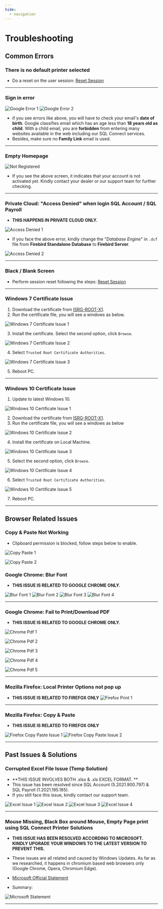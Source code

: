 ```yaml
---
hide:
  - navigation
---
```

# Troubleshooting
## Common Errors
### There is no default printer selected
- Do a reset on the user session: [Reset Session](general.md#signout)

---
### Sign in error
![Google Error 1](img/troubleshooting/google-error-1.png)
![Google Error 2](img/troubleshooting/google-error-2.png)

- if you see errors like above, you will have to check your email's **date of birth**. Google classifies email which has an age less than **18 years old as child**. With a child email, you are **forbidden** from entering many websites available in the web including our SQL Connect services. 
- Besides, make sure no **Family Link** email is used.     

---
### Empty Homepage
![Not Registered](img/troubleshooting/not-registered.png)

- If you see the above screen, it indicates that your account is not activated yet. Kindly contact your dealer or our support team for further checking. 

---
### Private Cloud: "Access Denied" when login SQL Account / SQL Payroll

- **THIS HAPPENS IN PRIVATE CLOUD ONLY.**

![Access Denied 1 ](img/troubleshooting/access-denied-1.png)

- If you face the above error, kindly change the "*Database Engine*" in `.dcf` file from **Firebird Standalone Database** to **Firebird Server**. 

![Access Denied 2 ](img/troubleshooting/access-denied-2.png)

---
### Black / Blank Screen
- Perform session reset following the steps: [Reset Session](general.md#logout)

---
### Windows 7 Certificate Issue
1. Download the certificate from [ISRG-ROOT-X1](https://x1.i.lencr.org).
2. Run the certificate file, you will see a windows as below.

![Windows 7 Certificate Issue 1](img/troubleshooting/windows-7-certificate-issue-1.png)
	
3. Install the certificate. Select the second option, click `Browse`.

![Windows 7 Certificate Issue 2](img/troubleshooting/windows-7-certificate-issue-2.png)

4. Select `Trusted Root Certificate Authorities`.

![Windows 7 Certificate Issue 3](img/troubleshooting/windows-7-certificate-issue-3.png)

5. Reboot PC.

---
### Windows 10 Certificate Issue
1. Update to latest Windows 10.

![Windows 10 Certificate Issue 1](img/troubleshooting/windows-10-certificate-issue-1.png)

2. Download the certificate from [ISRG-ROOT-X1](https://x1.i.lencr.org).
3. Run the certificate file, you will see a windows as below

![Windows 10 Certificate Issue 2](img/troubleshooting/windows-10-certificate-issue-2.png)

4. Install the certificate on Local Machine. 

![Windows 10 Certificate Issue 3](img/troubleshooting/windows-10-certificate-issue-3.png)

5. Select the second option, click `Browse`.

![Windows 10 Certificate Issue 4](img/troubleshooting/windows-10-certificate-issue-4.png)

6. Select `Trusted Root Certificate Authorities`.

![Windows 10 Certificate Issue 5](img/troubleshooting/windows-10-certificate-issue-5.png)

7. Reboot PC.

---
## Browser Related Issues
### Copy & Paste Not Working
- Clipboard permission is blocked, follow steps below to enable.

![Copy Paste 1](img/troubleshooting/copy-paste-1.png)

![Copy Paste 2](img/troubleshooting/copy-paste-2.png)

### Google Chrome: Blur Font 
- **THIS ISSUE IS RELATED TO GOOGLE CHROME ONLY.**

![Blur Font 1](img/troubleshooting/blur-font-1.png)
![Blur Font 2](img/troubleshooting/blur-font-2.png)
![Blur Font 3](img/troubleshooting/blur-font-3.png)
![Blur Font 4](img/troubleshooting/blur-font-4.png)

---
### Google Chrome: Fail to Print/Download PDF
- **THIS ISSUE IS RELATED TO GOOGLE CHROME ONLY.**

![Chrome Pdf 1](img/troubleshooting/chrome-pdf-1.png)

![Chrome Pdf 2](img/troubleshooting/chrome-pdf-2.png)

![Chrome Pdf 3](img/troubleshooting/chrome-pdf-3.png)

![Chrome Pdf 4](img/troubleshooting/chrome-pdf-4.png)

![Chrome Pdf 5](img/troubleshooting/chrome-pdf-5.png)

---
### Mozilla Firefox: Local Printer Options not pop up
- **THIS ISSUE IS RELATED TO FIREFOX ONLY**
![Firefox Print 1](img/troubleshooting/firefox-print.png)

---
### Mozilla Firefox: Copy & Paste
- **THIS ISSUE IS RELATED TO FIREFOX ONLY**

![Firefox Copy Paste Issue 1](img/troubleshooting/firefox-copy-paste-issue-1.png)
![Firefox Copy Paste Issue 2](img/troubleshooting/firefox-copy-paste-issue-2.png)

---
## Past Issues & Solutions
### Corrupted Excel File Issue (Temp Solution)
- **THIS ISSUE INVOLVES BOTH .xlsx & .xls EXCEL FORMAT. **
- This issue has been resolved since SQL Account (5.2021.900.797) & SQL Payroll (1.2021.195.165). 
- If you still face this issue, kindly contact our support team.

![Excel Issue 1](img/troubleshooting/excel-issue-1.png)
![Excel Issue 2](img/troubleshooting/excel-issue-2.png)
![Excel Issue 3](img/troubleshooting/excel-issue-3.png)
![Excel Issue 4](img/troubleshooting/excel-issue-4.png)

---
### Mouse Missing, Black Box around Mouse, Empty Page print using SQL Connect Printer Solutions
- **THIS ISSUE HAS BEEN RESOLVED ACCORDING TO MICROSOFT. KINDLY UPGRADE YOUR WINDOWS TO THE LATEST VERSION TO PREVENT THIS.**
- These issues are all related and caused by Windows Updates. As far as we researched, it happens in chromium based web browsers only (Google Chrome, Opera, Chromium Edge).

- [Microsoft Official Statement](https://support.microsoft.com/en-us/topic/march-15-2021-kb5001567-os-builds-19041-868-and-19042-868-out-of-band-6e0844a2-7551-4b2d-9c4b-4274a5949bf3)

- Summary:

![Microsoft Statement](img/troubleshooting/microsoft-statement.png)

---
